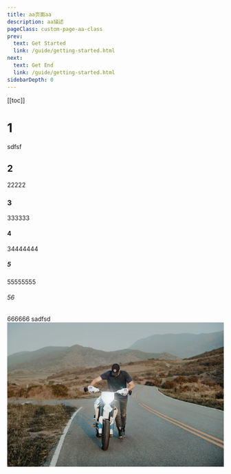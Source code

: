 ```yaml
---
title: aa页面aa
description: aa描述
pageClass: custom-page-aa-class
prev:
  text: Get Started
  link: /guide/getting-started.html
next:
  text: Get End
  link: /guide/getting-started.html
sidebarDepth: 0
---
```

[[toc]]
# 1
sdfsf
## 2
22222
### 3
333333
#### 4
34444444
##### 5
55555555
###### 56
666666
sadfsd
![VuePress Logo](/images/4.jpg)
